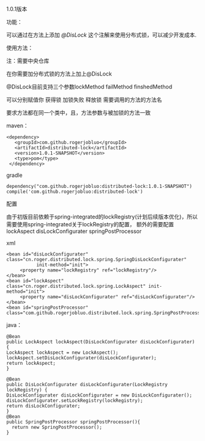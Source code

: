 
1.0.1版本

功能：

可以通过在方法上添加 *@DisLock* 这个注解来使用分布式锁，可以减少开发成本.

使用方法：

注：需要中央仓库

在你需要加分布式锁的方法上加上@DisLock

@DisLock目前支持三个参数lockMethod   failMethod   finshedMethod

可以分别赋值你 获得锁  加锁失败 释放锁 需要调用的方法的方法名 

要求方法都在同一个类中，且，方法参数与被加锁的方法一致

maven： 

```
<dependency>
   <groupId>com.github.rogerjobluo</groupId>
   <artifactId>distributed-lock</artifactId>
   <version>1.0.1-SNAPSHOT</version>
   <type>pom</type>
 </dependency>
```

gradle

```
dependency("com.github.rogerjobluo:distributed-lock:1.0.1-SNAPSHOT")
compile('com.github.rogerjobluo:distributed-lock')
```

配置

由于初版目前依赖于spring-integrated的lockRegistry(计划后续版本优化)，所以需要使用spring-integrated关于lockRegistry的配置，
额外的需要配置lockAspect disLockConfigurater springPostProcessor

xml

```
<bean id="disLockConfigurater" class="cn.roger.distributed.lock.spring.SpringDisLockConfigurater"
           init-method="init">
     <property name="lockRegistry" ref="lockRegistry"/>
</bean>
<bean id="lockAspect" class="cn.roger.distributed.lock.spring.LockAspect" init-method="init">
     <property name="disLockConfigurater" ref="disLockConfigurater"/>
</bean>
<bean id="springPostProcessor" class="com.github.rogerjobluo.distributed.lock.spring.SpringPostProcessor"/>

```

java：

```
@Bean
public LockAspect lockAspect(DisLockConfigurater disLockConfigurater) {
LockAspect lockAspect = new LockAspect();
lockAspect.setDisLockConfigurater(disLockConfigurater);
return lockAspect;
}

@Bean
public DisLockConfigurater disLockConfigurater(LockRegistry lockRegistry) {
DisLockConfigurater disLockConfigurater = new DisLockConfigurater();
disLockConfigurater.setLockRegistry(lockRegistry);
return disLockConfigurater;
}
@Bean
public SpringPostProcessor springPostProcessor(){
  return new SpringPostProcessor();
}
```
